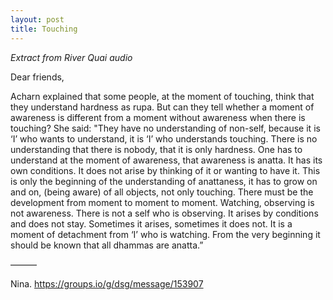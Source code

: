 ```yaml
---
layout: post
title: Touching
---
```


*Extract from River Quai audio*

Dear friends,

Acharn explained that some people, at the moment of touching, think that they understand hardness as rupa. But can they tell whether a moment of awareness is different from a moment without awareness when there is touching? She said:
"They have no understanding of non-self, because it is ‘I’ who wants to understand, it is ‘I’ who understands touching. There is no understanding that there is nobody, that it is only hardness.
One has to understand at the moment of awareness, that awareness is anatta. It has its own conditions. It does not arise by thinking of it or wanting to have it.
This is only the beginning of the understanding of anattaness, it has to grow on and on, (being aware) of all objects, not only touching. There must be the development from moment to moment to moment.
Watching, observing is not awareness. There is not a self who is observing. It arises by conditions and does not stay. Sometimes it arises, sometimes it does not. It is a moment of detachment from ‘I’ who is watching. From the very beginning it should be known that all dhammas are anatta.”

———

Nina.  https://groups.io/g/dsg/message/153907
